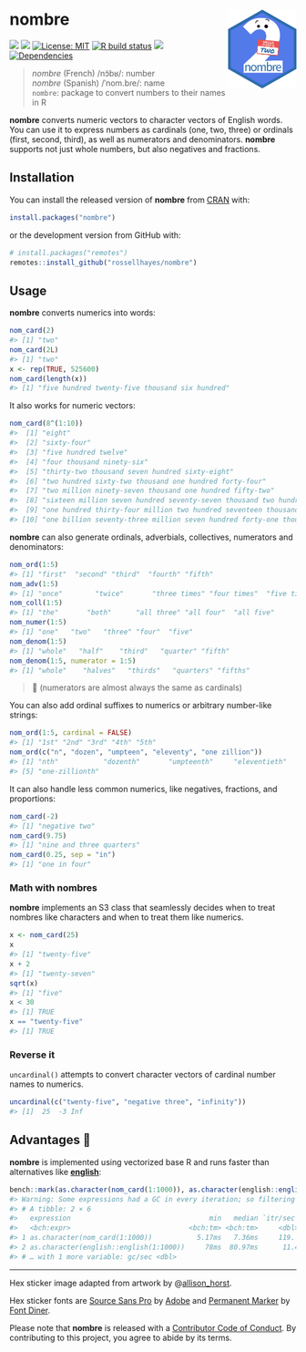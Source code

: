 
<!-- README.md is generated from README.Rmd. Please edit that file -->

# nombre <img src="man/figures/logo.png?raw=TRUE" align="right" height="138" />

<!-- badges: start -->

[![](https://www.r-pkg.org/badges/version/nombre?color=brightgreen)](https://cran.r-project.org/package=nombre)
[![](https://img.shields.io/badge/lifecycle-maturing-blue.svg)](https://lifecycle.r-lib.org/articles/stages.html#maturing)
[![License:
MIT](https://img.shields.io/badge/license-MIT-blueviolet.svg)](https://cran.r-project.org/web/licenses/MIT)
[![R build
status](https://github.com/rossellhayes/nombre/workflows/R-CMD-check/badge.svg)](https://github.com/rossellhayes/nombre/actions)
[![](https://codecov.io/gh/rossellhayes/nombre/branch/master/graph/badge.svg)](https://codecov.io/gh/rossellhayes/nombre)
[![Dependencies](https://tinyverse.netlify.com/badge/nombre)](https://cran.r-project.org/package=nombre)
<!-- badges: end -->

> *nombre* (French) /nɔ̃bʁ/: number  
> *nombre* (Spanish) /ˈnom.bɾe/: name  
> `nombre`: package to convert numbers to their names in R

**nombre** converts numeric vectors to character vectors of English
words. You can use it to express numbers as cardinals (one, two, three)
or ordinals (first, second, third), as well as numerators and
denominators. **nombre** supports not just whole numbers, but also
negatives and fractions.

## Installation

You can install the released version of **nombre** from
[CRAN](https://CRAN.R-project.org) with:

``` r
install.packages("nombre")
```

or the development version from GitHub with:

``` r
# install.packages("remotes")
remotes::install_github("rossellhayes/nombre")
```

## Usage

**nombre** converts numerics into words:

``` r
nom_card(2)
#> [1] "two"
nom_card(2L)
#> [1] "two"
x <- rep(TRUE, 525600)
nom_card(length(x))
#> [1] "five hundred twenty-five thousand six hundred"
```

It also works for numeric vectors:

``` r
nom_card(8^(1:10))
#>  [1] "eight"                                                                                       
#>  [2] "sixty-four"                                                                                  
#>  [3] "five hundred twelve"                                                                         
#>  [4] "four thousand ninety-six"                                                                    
#>  [5] "thirty-two thousand seven hundred sixty-eight"                                               
#>  [6] "two hundred sixty-two thousand one hundred forty-four"                                       
#>  [7] "two million ninety-seven thousand one hundred fifty-two"                                     
#>  [8] "sixteen million seven hundred seventy-seven thousand two hundred sixteen"                    
#>  [9] "one hundred thirty-four million two hundred seventeen thousand seven hundred twenty-eight"   
#> [10] "one billion seventy-three million seven hundred forty-one thousand eight hundred twenty-four"
```

**nombre** can also generate ordinals, adverbials, collectives,
numerators and denominators:

``` r
nom_ord(1:5)
#> [1] "first"  "second" "third"  "fourth" "fifth"
nom_adv(1:5)
#> [1] "once"        "twice"       "three times" "four times"  "five times"
nom_coll(1:5)
#> [1] "the"       "both"      "all three" "all four"  "all five"
nom_numer(1:5)
#> [1] "one"   "two"   "three" "four"  "five"
nom_denom(1:5)
#> [1] "whole"   "half"    "third"   "quarter" "fifth"
nom_denom(1:5, numerator = 1:5)
#> [1] "whole"    "halves"   "thirds"   "quarters" "fifths"
```

> 🤫 (numerators are almost always the same as cardinals)

You can also add ordinal suffixes to numerics or arbitrary number-like
strings:

``` r
nom_ord(1:5, cardinal = FALSE)
#> [1] "1st" "2nd" "3rd" "4th" "5th"
nom_ord(c("n", "dozen", "umpteen", "eleventy", "one zillion"))
#> [1] "nth"           "dozenth"       "umpteenth"     "eleventieth"  
#> [5] "one-zillionth"
```

It can also handle less common numerics, like negatives, fractions, and
proportions:

``` r
nom_card(-2)
#> [1] "negative two"
nom_card(9.75)
#> [1] "nine and three quarters"
nom_card(0.25, sep = "in")
#> [1] "one in four"
```

### Math with nombres

**nombre** implements an S3 class that seamlessly decides when to treat
nombres like characters and when to treat them like numerics.

``` r
x <- nom_card(25)
x
#> [1] "twenty-five"
x + 2
#> [1] "twenty-seven"
sqrt(x)
#> [1] "five"
x < 30
#> [1] TRUE
x == "twenty-five"
#> [1] TRUE
```

### Reverse it

`uncardinal()` attempts to convert character vectors of cardinal number
names to numerics.

``` r
uncardinal(c("twenty-five", "negative three", "infinity"))
#> [1]  25  -3 Inf
```

## Advantages 🚀

**nombre** is implemented using vectorized base R and runs faster than
alternatives like
[**english**](https://CRAN.R-project.org/package=english):

``` r
bench::mark(as.character(nom_card(1:1000)), as.character(english::english(1:1000)))
#> Warning: Some expressions had a GC in every iteration; so filtering is disabled.
#> # A tibble: 2 × 6
#>   expression                                  min   median `itr/sec` mem_alloc
#>   <bch:expr>                             <bch:tm> <bch:tm>     <dbl> <bch:byt>
#> 1 as.character(nom_card(1:1000))           5.17ms   7.36ms     119.     1.02MB
#> 2 as.character(english::english(1:1000))     78ms  80.97ms      11.4  389.44KB
#> # … with 1 more variable: gc/sec <dbl>
```

------------------------------------------------------------------------

Hex sticker image adapted from artwork by
@[allison\_horst](https://github.com/allisonhorst/stats-illustrations).

Hex sticker fonts are [Source Sans
Pro](https://github.com/adobe-fonts/source-sans-pro) by
[Adobe](https://www.adobe.com) and [Permanent
Marker](https://www.fontsquirrel.com/fonts/permanent-marker) by [Font
Diner](https://www.fontdiner.com/).

Please note that **nombre** is released with a [Contributor Code of
Conduct](https://contributor-covenant.org/version/2/0/CODE_OF_CONDUCT.html).
By contributing to this project, you agree to abide by its terms.
